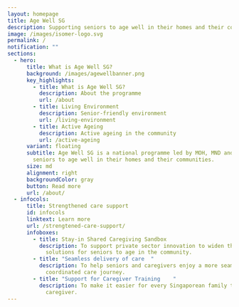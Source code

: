 ```yaml
---
layout: homepage
title: Age Well SG
description: Supporting seniors to age well in their homes and their communities
image: /images/isomer-logo.svg
permalink: /
notification: ""
sections:
  - hero:
      title: What is Age Well SG?
      background: /images/agewellbanner.png
      key_highlights:
        - title: What is Age Well SG?
          description: About the programme
          url: /about
        - title: Living Environment
          description: Senior-friendly environment
          url: /living-environment
        - title: Active Ageing
          description: Active ageing in the community
          url: /active-ageing
      variant: floating
      subtitle: Age Well SG is a national programme led by MOH, MND and MOT to support
        seniors to age well in their homes and their communities.
      size: md
      alignment: right
      backgroundColor: gray
      button: Read more
      url: /about/
  - infocols:
      title: Strengthened care support
      id: infocols
      linktext: Learn more
      url: /strengtened-care-support/
      infoboxes:
        - title: Stay-in Shared Caregiving Sandbox
          description: To support private sector innovation to widen the range of care
            solutions for seniors to age in the community.
        - title: "Seamless delivery of care  "
          description: To help seniors and caregivers enjoy a more seamless and
            coordinated care journey.
        - title: "Support for Caregiver Training    "
          description: To make it easier for every Singaporean family to have a trained
            caregiver.
---
```

